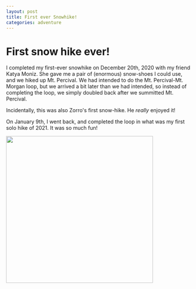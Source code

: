 ```yaml
---
layout: post
title: First ever Snowhike!
categories: adventure
---
```


# First snow hike ever!

I completed my first-ever snowhike on December 20th, 2020 with my friend Katya
Moniz. She gave me a pair of (enormous) snow-shoes I could use, and we hiked up
Mt. Percival. We had intended to do the Mt. Percival-Mt. Morgan loop, but we
arrived a bit later than we had intended, so instead of completing the loop, we
simply doubled back after we summitted Mt. Percival.

Incidentally, this was also Zorro's first snow-hike. He *really* enjoyed it!

On January 9th, I went back, and completed the loop in what was my first solo
hike of 2021. It was so much fun!

<img id="View from Mt. Percival"
src="https://dangeles.github.io/images/snowhike.jpg" width="400" class="rotate180">
